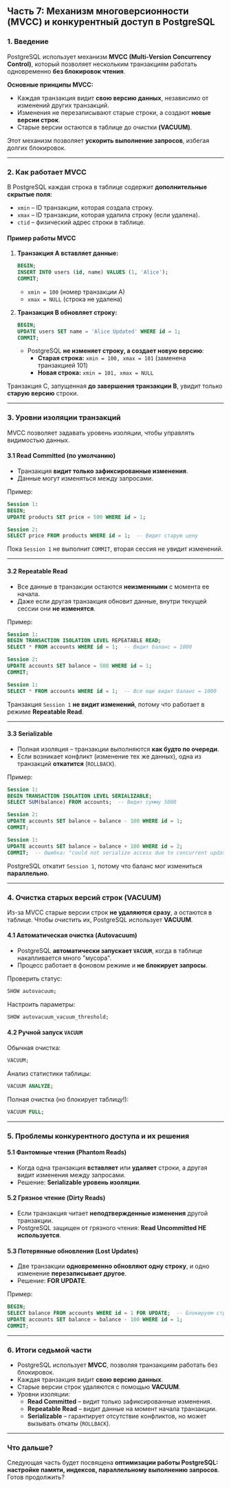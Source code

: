 ## **Часть 7: Механизм многоверсионности (MVCC) и конкурентный доступ в PostgreSQL**

### **1. Введение**

PostgreSQL использует механизм **MVCC (Multi-Version Concurrency Control)**, который позволяет нескольким транзакциям работать одновременно **без блокировок чтения**.

**Основные принципы MVCC:**

- Каждая транзакция видит **свою версию данных**, независимо от изменений других транзакций.
- Изменения не перезаписывают старые строки, а создают **новые версии строк**.
- Старые версии остаются в таблице до очистки **(VACUUM)**.

Этот механизм позволяет **ускорить выполнение запросов**, избегая долгих блокировок.

---

### **2. Как работает MVCC**

В PostgreSQL каждая строка в таблице содержит **дополнительные скрытые поля**:

- `xmin` – ID транзакции, которая создала строку.
- `xmax` – ID транзакции, которая удалила строку (если удалена).
- `ctid` – физический адрес строки в таблице.

#### **Пример работы MVCC**

1. **Транзакция A вставляет данные:**
    
    ```sql
    BEGIN;
    INSERT INTO users (id, name) VALUES (1, 'Alice');
    COMMIT;
    ```
    
    - `xmin = 100` (номер транзакции A)
    - `xmax = NULL` (строка не удалена)
2. **Транзакция B обновляет строку:**
    
    ```sql
    BEGIN;
    UPDATE users SET name = 'Alice Updated' WHERE id = 1;
    COMMIT;
    ```
    
    - PostgreSQL **не изменяет строку, а создает новую версию**:
        - **Старая строка:** `xmin = 100, xmax = 101` (заменена транзакцией 101)
        - **Новая строка:** `xmin = 101, xmax = NULL`

Транзакция C, запущенная **до завершения транзакции B**, увидит только **старую версию** строки.

---

### **3. Уровни изоляции транзакций**

MVCC позволяет задавать уровень изоляции, чтобы управлять видимостью данных.

#### **3.1 Read Committed (по умолчанию)**

- Транзакция **видит только зафиксированные изменения**.
- Данные могут изменяться между запросами.

Пример:

```sql
Session 1:
BEGIN;
UPDATE products SET price = 500 WHERE id = 1;

Session 2:
SELECT price FROM products WHERE id = 1;  -- Видит старую цену
```

Пока `Session 1` не выполнит `COMMIT`, вторая сессия не увидит изменений.

---

#### **3.2 Repeatable Read**

- Все данные в транзакции остаются **неизменными** с момента ее начала.
- Даже если другая транзакция обновит данные, внутри текущей сессии они **не изменятся**.

Пример:

```sql
Session 1:
BEGIN TRANSACTION ISOLATION LEVEL REPEATABLE READ;
SELECT * FROM accounts WHERE id = 1;  -- Видит баланс = 1000

Session 2:
UPDATE accounts SET balance = 500 WHERE id = 1;
COMMIT;

Session 1:
SELECT * FROM accounts WHERE id = 1;  -- Все еще видит баланс = 1000
```

Транзакция `Session 1` **не видит изменений**, потому что работает в режиме **Repeatable Read**.

---

#### **3.3 Serializable**

- Полная изоляция – транзакции выполняются **как будто по очереди**.
- Если возникает конфликт (изменение тех же данных), одна из транзакций **откатится** (`ROLLBACK`).

Пример:

```sql
Session 1:
BEGIN TRANSACTION ISOLATION LEVEL SERIALIZABLE;
SELECT SUM(balance) FROM accounts;  -- Видит сумму 5000

Session 2:
UPDATE accounts SET balance = balance - 100 WHERE id = 1;
COMMIT;

Session 1:
UPDATE accounts SET balance = balance + 100 WHERE id = 2;
COMMIT;  -- Ошибка: "could not serialize access due to concurrent update"
```

PostgreSQL откатит `Session 1`, потому что баланс мог измениться **параллельно**.

---

### **4. Очистка старых версий строк (VACUUM)**

Из-за MVCC старые версии строк **не удаляются сразу**, а остаются в таблице. Чтобы очистить их, PostgreSQL использует **VACUUM**.

#### **4.1 Автоматическая очистка (Autovacuum)**

- PostgreSQL **автоматически запускает `VACUUM`**, когда в таблице накапливается много "мусора".
- Процесс работает в фоновом режиме и **не блокирует запросы**.

Проверить статус:

```sql
SHOW autovacuum;
```

Настроить параметры:

```sql
SHOW autovacuum_vacuum_threshold;
```

#### **4.2 Ручной запуск `VACUUM`**

Обычная очистка:

```sql
VACUUM;
```

Анализ статистики таблицы:

```sql
VACUUM ANALYZE;
```

Полная очистка (но блокирует таблицу!):

```sql
VACUUM FULL;
```

---

### **5. Проблемы конкурентного доступа и их решения**

#### **5.1 Фантомные чтения (Phantom Reads)**

- Когда одна транзакция **вставляет** или **удаляет** строки, а другая видит изменения между запросами.
- Решение: **Serializable уровень изоляции**.

#### **5.2 Грязное чтение (Dirty Reads)**

- Если транзакция читает **неподтвержденные изменения** другой транзакции.
- PostgreSQL защищен от грязного чтения: **Read Uncommitted НЕ используется**.

#### **5.3 Потерянные обновления (Lost Updates)**

- Две транзакции **одновременно обновляют одну строку**, и одно изменение **перезаписывает другое**.
- Решение: **FOR UPDATE**.

Пример:

```sql
BEGIN;
SELECT balance FROM accounts WHERE id = 1 FOR UPDATE;  -- Блокируем строку
UPDATE accounts SET balance = balance - 100 WHERE id = 1;
COMMIT;
```

---

### **6. Итоги седьмой части**

- PostgreSQL использует **MVCC**, позволяя транзакциям работать без блокировок.
- Каждая транзакция видит **свою версию данных**.
- Старые версии строк удаляются с помощью **VACUUM**.
- Уровни изоляции:
    - **Read Committed** – видит только зафиксированные изменения.
    - **Repeatable Read** – видит данные на момент начала транзакции.
    - **Serializable** – гарантирует отсутствие конфликтов, но может вызывать откаты (`ROLLBACK`).

---

### **Что дальше?**

Следующая часть будет посвящена **оптимизации работы PostgreSQL: настройке памяти, индексов, параллельному выполнению запросов**. Готов продолжить?